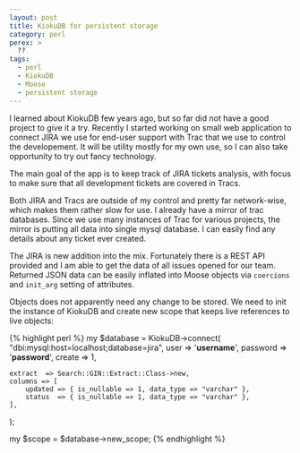 ```yaml
---
layout: post
title: KiokuDB for persistent storage
category: perl
perex: >
  ??
tags:
  - perl
  - KiokuDB
  - Moose
  - persistent storage
---
```

I learned about KiokuDB few years ago, but so far did not have a good project to give it a try. Recently I started working on small web application to connect JIRA we use for end-user support with Trac that we use to control the developement. It will be utility mostly for my own use, so I can also take opportunity to try out fancy technology.

The main goal of the app is to keep track of JIRA tickets analysis, with focus to make sure that all development tickets are covered in Tracs. 

Both JIRA and Tracs are outside of my control and pretty far network-wise, which makes them rather slow for use. I already have a mirror of trac databases. Since we use many instances of Trac for various projects, the mirror is putting all data into single mysql database. I can easily find any details about any ticket ever created.

The JIRA is new addition into the mix. Fortunately there is a REST API provided and I am able to get the data of all issues opened for our team. Returned JSON data can be easily inflated into Moose objects via `coercions` and `init_arg` setting of attributes.

Objects does not apparently need any change to be stored. We need to init the instance of KiokuDB and create new scope that keeps live references to live objects:

{% highlight perl %}
my $database = KiokuDB->connect(
    "dbi:mysql:host=localhost;database=jira",
    user     => '**username**',
    password => '**password**',
    create   => 1,

    extract  => Search::GIN::Extract::Class->new,
    columns => [
        updated => { is_nullable => 1, data_type => "varchar" },
        status  => { is_nullable => 1, data_type => "varchar" },
    ],
);

my $scope = $database->new_scope;
{% endhighlight %}

